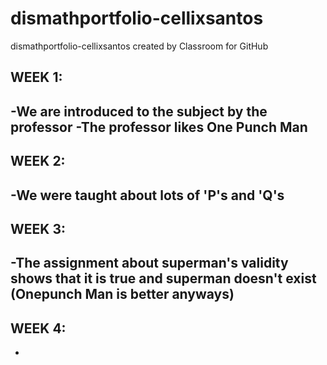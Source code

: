 # dismathportfolio-cellixsantos
dismathportfolio-cellixsantos created by Classroom for GitHub


## WEEK 1:

-We are introduced to the subject by the professor
-The professor likes One Punch Man
-

## WEEK 2:

-We were taught about lots of 'P's and 'Q's
-

## WEEK 3:

-The assignment about superman's validity shows that it is true and superman doesn't exist (Onepunch Man is better anyways)
-

## WEEK 4:

-
